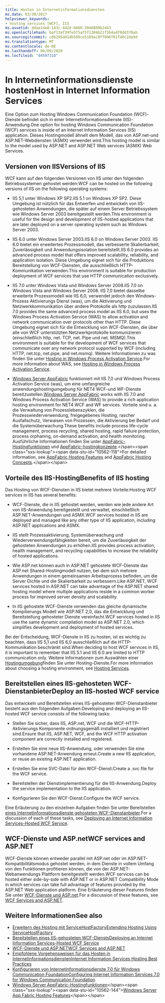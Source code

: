 ```yaml
---
title: Hosten in Internetinformationsdiensten
ms.date: 03/30/2017
helpviewer_keywords:
- hosting services [WCF], IIS
ms.assetid: ddae14e8-143c-442d-b660-2046809b2d43
ms.openlocfilehash: baf13af39fe575a75f1304b21f3b4ad70dd370ab
ms.sourcegitcommit: cdb295dd1db589ce5169ac9ff096f01fd0c2da9d
ms.translationtype: MT
ms.contentlocale: de-DE
ms.lasthandoff: 06/09/2020
ms.locfileid: "84597318"
---
```

# <a name="host-in-internet-information-services"></a><span data-ttu-id="10562-102">In Internetinformationsdienste hosten</span><span class="sxs-lookup"><span data-stu-id="10562-102">Host in Internet Information Services</span></span>

<span data-ttu-id="10562-103">Eine Option zum Hosting Windows Communication Foundation (WCF)-Dienste befindet sich in einer Internetinformationsdienste (IIS)-Anwendung.</span><span class="sxs-lookup"><span data-stu-id="10562-103">One option for hosting Windows Communication Foundation (WCF) services is inside of an Internet Information Services (IIS) application.</span></span> <span data-ttu-id="10562-104">Dieses Hostingmodell ähnelt dem Modell, das von ASP.net-und ASP.NET-Webdiensten (ASMX) verwendet wird.</span><span class="sxs-lookup"><span data-stu-id="10562-104">This hosting model is similar to the model used by ASP.NET and ASP.NET Web services (ASMX) Web Services.</span></span>

## <a name="versions-of-iis"></a><span data-ttu-id="10562-105">Versionen von IIS</span><span class="sxs-lookup"><span data-stu-id="10562-105">Versions of IIS</span></span>

<span data-ttu-id="10562-106">WCF kann auf den folgenden Versionen von IIS unter den folgenden Betriebssystemen gehostet werden:</span><span class="sxs-lookup"><span data-stu-id="10562-106">WCF can be hosted on the following versions of IIS on the following operating systems:</span></span>

- <span data-ttu-id="10562-107">IIS 5,1 unter Windows XP SP2.</span><span class="sxs-lookup"><span data-stu-id="10562-107">IIS 5.1 on Windows XP SP2.</span></span> <span data-ttu-id="10562-108">Diese Umgebung ist nützlich für das Entwerfen und entwickeln von IIS-gehosteten Anwendungen, die später auf einem Server Betriebssystem wie Windows Server 2003 bereitgestellt werden.</span><span class="sxs-lookup"><span data-stu-id="10562-108">This environment is useful for the design and development of IIS-hosted applications that are later deployed on a server operating system such as Windows Server 2003.</span></span>

- <span data-ttu-id="10562-109">IIS 6.0 unter Windows Server 2003.</span><span class="sxs-lookup"><span data-stu-id="10562-109">IIS 6.0 on Windows Server 2003.</span></span> <span data-ttu-id="10562-110">IIS 6.0 bietet ein erweitertes Prozessmodell, das verbesserte Skalierbarkeit, Zuverlässigkeit und Anwendungsisolation bereitstellt.</span><span class="sxs-lookup"><span data-stu-id="10562-110">IIS 6.0 provides an advanced process model that offers improved scalability, reliability, and application isolation.</span></span> <span data-ttu-id="10562-111">Diese Umgebung eignet sich für die Produktions Bereitstellung von WCF-Diensten, die ausschließlich HTTP-Kommunikation verwenden.</span><span class="sxs-lookup"><span data-stu-id="10562-111">This environment is suitable for production deployment of WCF services that use HTTP communication exclusively.</span></span>

- <span data-ttu-id="10562-112">IIS 7.0 unter Windows Vista und Windows Server 2008.</span><span class="sxs-lookup"><span data-stu-id="10562-112">IIS 7.0 on Windows Vista and Windows Server 2008.</span></span> <span data-ttu-id="10562-113">IIS 7,0 bietet dasselbe erweiterte Prozessmodell wie IIS 6,0, verwendet jedoch den Windows-Prozess Aktivierungs Dienst (was), um die Aktivierung und Netzwerkkommunikation über andere Protokolle als http zuzulassen.</span><span class="sxs-lookup"><span data-stu-id="10562-113">IIS 7.0 provides the same advanced process model as IIS 6.0, but uses the Windows Process Activation Service (WAS) to allow activation and network communication over protocols other than HTTP.</span></span> <span data-ttu-id="10562-114">Diese Umgebung eignet sich für die Entwicklung von WCF-Diensten, die über alle von WCF unterstützten Netzwerkprotokolle kommunizieren (einschließlich http, net. TCP, net. Pipe und net. MSMQ).</span><span class="sxs-lookup"><span data-stu-id="10562-114">This environment is suitable for the development of WCF services that communicate over any network protocol supported by WCF (including HTTP, net.tcp, net.pipe, and net.msmq).</span></span> <span data-ttu-id="10562-115">Weitere Informationen zu was finden Sie unter [Hosting in Windows Process Activation Service](hosting-in-windows-process-activation-service.md).</span><span class="sxs-lookup"><span data-stu-id="10562-115">For more information about WAS, see [Hosting in Windows Process Activation Service](hosting-in-windows-process-activation-service.md).</span></span>

- <span data-ttu-id="10562-116">[Windows Server AppFabric](https://docs.microsoft.com/previous-versions/appfabric/ff384253(v=azure.10)) funktioniert mit IIS 7,0 und Windows Process Activation Service (was), um eine umfangreiche anwendungshostingumgebung für NET4 WCF-und WF-Dienste bereitzustellen.</span><span class="sxs-lookup"><span data-stu-id="10562-116">[Windows Server AppFabric](https://docs.microsoft.com/previous-versions/appfabric/ff384253(v=azure.10)) works with IIS 7.0 and Windows Process Activation Service (WAS) to provide a rich application hosting environment for NET4 WCF and WF services.</span></span> <span data-ttu-id="10562-117">Vorteile sind u. a. die Verwaltung von Prozesslebenszyklen, die Prozesswiederverwendung, freigegebenes Hosting, rascher Ausfallschutz, Verwaisen von Prozessen, die Aktivierung bei Bedarf und die Systemüberwachung.</span><span class="sxs-lookup"><span data-stu-id="10562-117">These benefits include process life-cycle management, process recycling, shared hosting, rapid failure protection, process orphaning, on-demand activation, and health monitoring.</span></span> <span data-ttu-id="10562-118">Ausführliche Informationen finden Sie unter [AppFabric-Hostingfunktionen](https://docs.microsoft.com/previous-versions/appfabric/ee677189(v=azure.10)) und [AppFabric-hostingkonzepte](https://docs.microsoft.com/previous-versions/appfabric/ee677371(v=azure.10)).</span><span class="sxs-lookup"><span data-stu-id="10562-118">For detailed information, see [AppFabric Hosting Features](https://docs.microsoft.com/previous-versions/appfabric/ee677189(v=azure.10)) and [AppFabric Hosting Concepts](https://docs.microsoft.com/previous-versions/appfabric/ee677371(v=azure.10)).</span></span>

## <a name="benefits-of-iis-hosting"></a><span data-ttu-id="10562-119">Vorteile des IIS-Hosting</span><span class="sxs-lookup"><span data-stu-id="10562-119">Benefits of IIS hosting</span></span>

<span data-ttu-id="10562-120">Das Hosting von WCF-Diensten in IIS bietet mehrere Vorteile:</span><span class="sxs-lookup"><span data-stu-id="10562-120">Hosting WCF services in IIS has several benefits:</span></span>

- <span data-ttu-id="10562-121">WCF-Dienste, die in IIS gehostet werden, werden wie jede andere Art von IIS-Anwendung bereitgestellt und verwaltet, einschließlich ASP.NET-Anwendungen und ASMX.</span><span class="sxs-lookup"><span data-stu-id="10562-121">WCF services hosted in IIS are deployed and managed like any other type of IIS application, including ASP.NET applications and ASMX.</span></span>

- <span data-ttu-id="10562-122">IIS stellt Prozessaktivierung, Systemüberwachung und Wiederverwendungsfähigkeiten bereit, um die Zuverlässigkeit der gehosteten Anwendungen zu erhöhen.</span><span class="sxs-lookup"><span data-stu-id="10562-122">IIS provides process activation, health management, and recycling capabilities to increase the reliability of hosted applications.</span></span>

- <span data-ttu-id="10562-123">Wie ASP.net können auch in ASP.NET gehostete WCF-Dienste das ASP.net Shared-Hostingmodell nutzen, bei dem sich mehrere Anwendungen in einem gemeinsamen Arbeitsprozess befinden, um die Server Dichte und die Skalierbarkeit zu verbessern.</span><span class="sxs-lookup"><span data-stu-id="10562-123">Like ASP.NET, WCF services hosted in ASP.NET can take advantage of the ASP.NET shared hosting model where multiple applications reside in a common worker process for improved server density and scalability.</span></span>

- <span data-ttu-id="10562-124">In IIS gehostete WCF-Dienste verwenden das gleiche dynamische Kompilierungs Modell wie ASP.NET 2,0, das die Entwicklung und Bereitstellung gehosteter Dienste vereinfacht.</span><span class="sxs-lookup"><span data-stu-id="10562-124">WCF services hosted in IIS use the same dynamic compilation model as ASP.NET 2.0, which simplifies development and deployment of hosted services.</span></span>

<span data-ttu-id="10562-125">Bei der Entscheidung, WCF-Dienste in IIS zu hosten, ist es wichtig zu beachten, dass IIS 5,1 und IIS 6,0 ausschließlich auf die HTTP-Kommunikation beschränkt sind.</span><span class="sxs-lookup"><span data-stu-id="10562-125">When deciding to host WCF services in IIS, it is important to remember that IIS 5.1 and IIS 6.0 are limited to HTTP communication only.</span></span> <span data-ttu-id="10562-126">Weitere Informationen zum Auswählen einer [Hostingumgebung](../hosting-services.md)finden Sie unter Hosting-Dienste.</span><span class="sxs-lookup"><span data-stu-id="10562-126">For more information about choosing a hosting environment, see [Hosting Services](../hosting-services.md).</span></span>

## <a name="deploy-an-iis-hosted-wcf-service"></a><span data-ttu-id="10562-127">Bereitstellen eines IIS-gehosteten WCF-Dienstanbieter</span><span class="sxs-lookup"><span data-stu-id="10562-127">Deploy an IIS-hosted WCF service</span></span>

<span data-ttu-id="10562-128">Das entwickeln und Bereitstellen eines IIS-gehosteten WCF-Dienstanbieter besteht aus den folgenden Aufgaben:</span><span class="sxs-lookup"><span data-stu-id="10562-128">Developing and deploying an IIS-hosted WCF service consists of the following tasks:</span></span>

- <span data-ttu-id="10562-129">Stellen Sie sicher, dass IIS, ASP.net, WCF und die WCF-HTTP-Aktivierungs Komponente ordnungsgemäß installiert und registriert sind.</span><span class="sxs-lookup"><span data-stu-id="10562-129">Ensure that IIS, ASP.NET, WCF, and the WCF HTTP activation component are correctly installed and registered.</span></span>

- <span data-ttu-id="10562-130">Erstellen Sie eine neue IIS-Anwendung, oder verwenden Sie eine vorhandene ASP.NET-Anwendung erneut.</span><span class="sxs-lookup"><span data-stu-id="10562-130">Create a new IIS application, or reuse an existing ASP.NET application.</span></span>

- <span data-ttu-id="10562-131">Erstellen Sie eine SVC-Datei für den WCF-Dienst.</span><span class="sxs-lookup"><span data-stu-id="10562-131">Create a .svc file for the WCF service.</span></span>

- <span data-ttu-id="10562-132">Bereitstellen der Dienstimplementierung für die IIS-Anwendung.</span><span class="sxs-lookup"><span data-stu-id="10562-132">Deploy the service implementation to the IIS application.</span></span>

- <span data-ttu-id="10562-133">Konfigurieren Sie den WCF-Dienst.</span><span class="sxs-lookup"><span data-stu-id="10562-133">Configure the WCF service.</span></span>

<span data-ttu-id="10562-134">Eine Erläuterung zu den einzelnen Aufgaben finden Sie unter Bereitstellen [eines Internetinformationsdienste gehosteten WCF-Dienstanbieter](deploying-an-internet-information-services-hosted-wcf-service.md).</span><span class="sxs-lookup"><span data-stu-id="10562-134">For a discussion of each of these tasks, see [Deploying an Internet Information Services-Hosted WCF Service](deploying-an-internet-information-services-hosted-wcf-service.md).</span></span>

## <a name="wcf-services-and-aspnet"></a><span data-ttu-id="10562-135">WCF-Dienste und ASP.net</span><span class="sxs-lookup"><span data-stu-id="10562-135">WCF services and ASP.NET</span></span>

<span data-ttu-id="10562-136">WCF-Dienste können entweder parallel mit ASP.net oder im ASP.NET-Kompatibilitätsmodus gehostet werden, in dem Dienste in vollem Umfang von den Funktionen profitieren können, die von der ASP.NET-Webanwendungs Plattform bereitgestellt werden.</span><span class="sxs-lookup"><span data-stu-id="10562-136">WCF services can be hosted either side-by-side with ASP.NET or in ASP.NET Compatibility Mode in which services can take full advantage of features provided by the ASP.NET Web application platform.</span></span> <span data-ttu-id="10562-137">Eine Erläuterung dieser Features finden Sie unter [WCF-Dienste und ASP.net](wcf-services-and-aspnet.md).</span><span class="sxs-lookup"><span data-stu-id="10562-137">For a discussion of these features, see [WCF Services and ASP.NET](wcf-services-and-aspnet.md).</span></span>

## <a name="see-also"></a><span data-ttu-id="10562-138">Weitere Informationen</span><span class="sxs-lookup"><span data-stu-id="10562-138">See also</span></span>

- [<span data-ttu-id="10562-139">Erweitern des Hosting mit ServiceHostFactory</span><span class="sxs-lookup"><span data-stu-id="10562-139">Extending Hosting Using ServiceHostFactory</span></span>](../extending/extending-hosting-using-servicehostfactory.md)
- [<span data-ttu-id="10562-140">Bereitstellen eines IIS-gehosteten WCF-Diensts</span><span class="sxs-lookup"><span data-stu-id="10562-140">Deploying an Internet Information Services-Hosted WCF Service</span></span>](deploying-an-internet-information-services-hosted-wcf-service.md)
- [<span data-ttu-id="10562-141">WCF-Dienste und ASP.NET</span><span class="sxs-lookup"><span data-stu-id="10562-141">WCF Services and ASP.NET</span></span>](wcf-services-and-aspnet.md)
- [<span data-ttu-id="10562-142">Empfohlene Vorgehensweisen für das Hosten in Internetinformationsdiensten</span><span class="sxs-lookup"><span data-stu-id="10562-142">Internet Information Services Hosting Best Practices</span></span>](internet-information-services-hosting-best-practices.md)
- [<span data-ttu-id="10562-143">Konfigurieren von Internetinformationsdienste 7.0 für Windows Communication Foundation</span><span class="sxs-lookup"><span data-stu-id="10562-143">Configuring Internet Information Services 7.0 for Windows Communication Foundation</span></span>](configuring-iis-for-wcf.md)
- <span data-ttu-id="10562-144">[Windows Server AppFabric-Hostingfunktionen](https://docs.microsoft.com/previous-versions/appfabric/ee677189(v=azure.10))</span><span class="sxs-lookup"><span data-stu-id="10562-144">[Windows Server App Fabric Hosting Features](https://docs.microsoft.com/previous-versions/appfabric/ee677189(v=azure.10))</span></span>
